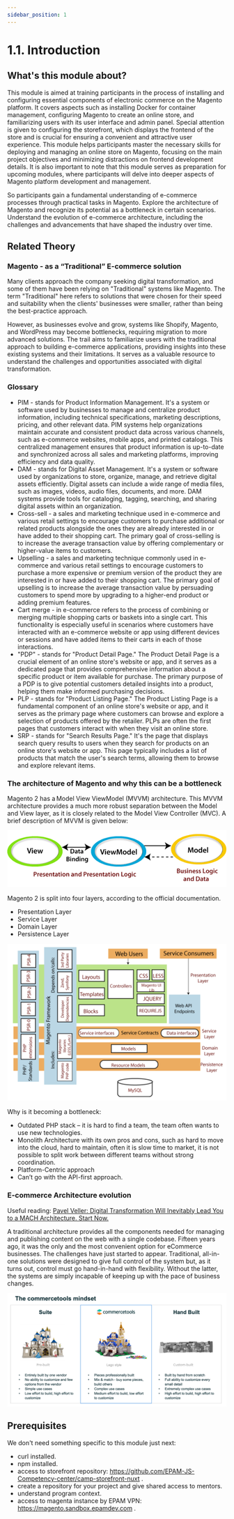 ```yaml
---
sidebar_position: 1
---
```


# 1.1. Introduction

## What's this module about?

This module is aimed at training participants in the process of installing and configuring essential components of electronic commerce on the Magento platform. It covers aspects such as installing Docker for container management, configuring Magento to create an online store, and familiarizing users with its user interface and admin panel. Special attention is given to configuring the storefront, which displays the frontend of the store and is crucial for ensuring a convenient and attractive user experience. This module helps participants master the necessary skills for deploying and managing an online store on Magento, focusing on the main project objectives and minimizing distractions on frontend development details. It is also important to note that this module serves as preparation for upcoming modules, where participants will delve into deeper aspects of Magento platform development and management.

So participants gain a fundamental understanding of e-commerce processes through practical tasks in Magento.
Explore the architecture of Magento and recognize its potential as a bottleneck in certain scenarios.
Understand the evolution of e-commerce architecture, including the challenges and advancements that have shaped the industry over time.

## Related Theory

### Magento - as a “Traditional” E-commerce solution

Many clients approach the company seeking digital transformation, and some of them have been relying on "Traditional" systems like Magento. The term "Traditional" here refers to solutions that were chosen for their speed and suitability when the clients' businesses were smaller, rather than being the best-practice approach.

However, as businesses evolve and grow, systems like Shopify, Magento, and WordPress may become bottlenecks, requiring migration to more advanced solutions. The trail aims to familiarize users with the traditional approach to building e-commerce applications, providing insights into these existing systems and their limitations. It serves as a valuable resource to understand the challenges and opportunities associated with digital transformation.

### Glossary

- PIM	- stands for Product Information Management. It's a system or software used by businesses to manage and centralize product information, including technical specifications, marketing descriptions, pricing, and other relevant data. PIM systems help organizations maintain accurate and consistent product data across various channels, such as e-commerce websites, mobile apps, and printed catalogs. This centralized management ensures that product information is up-to-date and synchronized across all sales and marketing platforms, improving efficiency and data quality.
- DAM - stands for Digital Asset Management. It's a system or software used by organizations to store, organize, manage, and retrieve digital assets efficiently. Digital assets can include a wide range of media files, such as images, videos, audio files, documents, and more. DAM systems provide tools for cataloging, tagging, searching, and sharing digital assets within an organization.
- Cross-sell - a sales and marketing technique used in e-commerce and various retail settings to encourage customers to purchase additional or related products alongside the ones they are already interested in or have added to their shopping cart. The primary goal of cross-selling is to increase the average transaction value by offering complementary or higher-value items to customers.
- Upselling - a sales and marketing technique commonly used in e-commerce and various retail settings to encourage customers to purchase a more expensive or premium version of the product they are interested in or have added to their shopping cart. The primary goal of upselling is to increase the average transaction value by persuading customers to spend more by upgrading to a higher-end product or adding premium features.
- Cart merge - in e-commerce refers to the process of combining or merging multiple shopping carts or baskets into a single cart. This functionality is especially useful in scenarios where customers have interacted with an e-commerce website or app using different devices or sessions and have added items to their carts in each of those interactions.
- "PDP" - stands for "Product Detail Page." The Product Detail Page is a crucial element of an online store's website or app, and it serves as a dedicated page that provides comprehensive information about a specific product or item available for purchase. The primary purpose of a PDP is to give potential customers detailed insights into a product, helping them make informed purchasing decisions.
- PLP - stands for "Product Listing Page." The Product Listing Page is a fundamental component of an online store's website or app, and it serves as the primary page where customers can browse and explore a selection of products offered by the retailer. PLPs are often the first pages that customers interact with when they visit an online store.
- SRP - stands for "Search Results Page." It's the page that displays search query results to users when they search for products on an online store's website or app. This page typically includes a list of products that match the user's search terms, allowing them to browse and explore relevant items.

### The architecture of Magento and why this can be a bottleneck

Magento 2 has a Model View ViewModel (MVVM) architecture. This MVVM architecture provides a much more robust separation between the Model and View layer, as it is closely related to the Model View Controller (MVC). A brief description of MVVM is given below: 

![magento-mvvc.png](assets/magento-mvvc.png)

Magento 2 is split into four layers, according to the official documentation. 

- Presentation Layer
- Service Layer
- Domain Layer
- Persistence Layer 

![magento-architecture.png](assets/magento-architecture.png)

 Why is it becoming a bottleneck: 

- Outdated PHP stack – it is hard to find a team, the team often wants to use new technologies. 
- Monolith Architecture with its own pros and cons, such as hard to move into the cloud, hard to maintain, often it is slow time to market, it is not possible to split work between different teams without strong coordination.
- Platform-Centric approach
- Can’t go with the API-first approach. 

### E-commerce Architecture evolution


Useful reading: [Pavel Veller: Digital Transformation Will Inevitably Lead You to a MACH Architecture. Start Now.](https://www.epam.com/insights/blogs/digital-transformation-will-inevitably-lead-you-to-a-mach-architecture-start-now)

A traditional architecture provides all the components needed for managing and publishing content on the web with a single codebase. Fifteen years ago, it was the only and the most convenient option for eCommerce businesses. The challenges have just started to appear. Traditional, all-in-one solutions were designed to give full control of the system but, as it turns out, control must go hand-in-hand with flexibility. Without the latter, the systems are simply incapable of keeping up with the pace of business changes.  

![commercetools-minset.png](assets/commercetools-minset.png)

## Prerequisites

We don't need something specific to this module just next:

- curl installed.
- npm installed.
- access to storefront repository: https://github.com/EPAM-JS-Competency-center/camp-storefront-nuxt .
- create a repository for your project and give shared access to mentors.
- understand program context.
- access to magenta instance by EPAM VPN: https://magento.sandbox.epamdev.com .